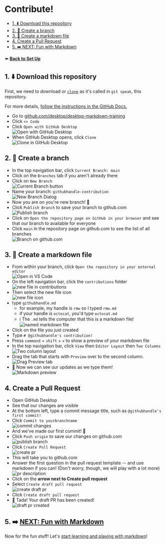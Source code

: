 # Contribute!

- [1. ⬇️ Download this repository](#1-️-download-this-repository)
- [2. 🌳 Create a branch](#2--create-a-branch)
- [3. 📝 Create a markdown file](#3--create-a-markdown-file)
- [4. Create a Pull Request](#4-create-a-pull-request)
- [5. :arrow_right: NEXT: Fun with Markdown](#5-arrow_right-next-fun-with-markdown)

 ⬅️ [**Back to Set Up**](1-set-up.md)

 ## 1. ⬇️ Download this repository

 First, we need to download or [`clone`](https://docs.github.com/en/repositories/creating-and-managing-repositories/cloning-a-repository) as it's called in `git speak`, this repository.

 For more details, [follow the instructions in the GitHub Docs.](https://docs.github.com/en/desktop/contributing-and-collaborating-using-github-desktop/adding-and-cloning-repositories/cloning-a-repository-from-github-to-github-desktop)

 - Go to [github.com/desktop/desktop-markdown-training](https://github.com/desktop/desktop-markdown-training)
 - Click `<> Code`
 - Click `Open with GitHub Desktop`
<br />![Open with GitHub Desktop](images/open-with-desktop.png)
- When GitHub Desktop opens, click `Clone`
<br />![Clone in GitHub Desktop](images/clone-button-url-mac.png)

## 2. 🌳 Create a branch

- In the top navigation bar, click `Current Branch: main`
- Click on the `Branches` tab if you aren't already there
- Click on `New Branch`
  <br />![Current Branch button](images/create-new-branch.png)
- Name your branch: `githubhandle-contribution`
<br />![New Branch Dialog](images/new-branch-dialog.png)
- Now you are on you're new branch! 🎉
- Click `Publish Branch` to save your branch to github.com
<br />![Publish branch](images/branch-created.png)
- Click on `Open the repository page on GitHub in your browser` and see that our branch to available for everyone
- Click `main` in the repository page on github.com to see the list of all branches
  <br />![Branch on github.com](images/branch-on-dotcom.png)

## 3. 📝 Create a markdown file

- From within your branch, click `Open the repository in your external editor`
<br />![Open in VS Code](images/open-in-vscode.png)
- On the left navigation bar, click the `contributions` folder
  <br />![new file in contributions](images/vscode-add-file.png)
- Then select the new file icon
  <br />![new file icon](images/vscode-new-file-icon.png)
- type `githubhandle.md`
  - for example, my handle is `rmw` so I typed `rmw.md`
  - if your handle is `octocat`, you'd type `octocat.md`
  - ℹ️ The `.md` tells the computer that this is a markdown file!
<br />![named markdown file](images/name-md-file.png)
- Click on the file you just created
- Type `# @githubhandle's contribution!`
- Press `command` + `shift` + `v` to show a preview of your markdown file
- In the top navigation bar, click `View` then `Editor Layout` then `Two Columns`
  <br />![Two column layout](images/two-column-layout.png)
- Drag the tab that starts with `Preview` over to the second column.
<br />![Drag Preview tab](images/drag-preview.png)
- 🎉 Now we can see our updates as we type them!
<br />![Markdown preview](images/md-preview.png)
  
## 4. Create a Pull Request

- Open GitHub Desktop
- See that our changes are visible  
- At the bottom left, type a commit message title, such as `@githubhandle's first commit!`
- Click `Commit to yourbranchname`
<br />![commit changes](images/commit-changes.png)
- And we've made our first commit! 🥳
- Click `Push origin` to save our changes on github.com
<br />![publish branch](images/push-origin.png)
- Click `Create Pull Request`
<br />![create pr](images/create-pr.png)
- This will take you to github.com
- Answer the first question in the pull request template -- and use markdown if you can! (Don't worry, though, we will play with a lot more)
<br />![pr description](images/pr-description1.png)
- Click on the **arrow next to Create pull request**
- Select `Create draft pull request`
  <br />![create draft pr](images/create-draft-pr.png)
- Click `Create draft pull request`
- 🎉 Tada! Your draft PR has been created!
<br />![draft pr created](images/draft-pr-created.png)

 ## 5. :arrow_right: [NEXT: Fun with Markdown](3-markdown-fun.md)

 Now for the fun stuff! Let's [start learning and playing with markdown](3-markdown-fun.md)!

